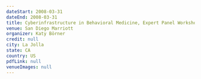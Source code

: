 ```yaml
---
dateStart: 2008-03-31
dateEnd: 2008-03-31
title: Cyberinfrastructure in Behavioral Medicine, Expert Panel Workshop
venue: San Diego Marriott
organizer: Katy Börner
credit: null
city: La Jolla
state: CA
country: US
pdfLink: null
venueImages: null
---
```


